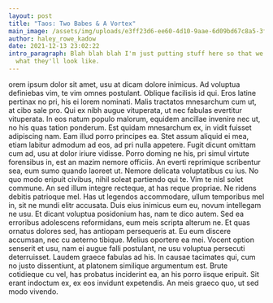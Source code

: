 ```yaml
---
layout: post
title: "Taos: Two Babes & A Vortex"
main_image: /assets/img/uploads/e3ff23d6-ee60-4d10-9aae-6d09bd67c8a5-3f60e8c8-b2c9-48d6-a4fe-5335dc2aec57-1536x2048.jpeg
author: haley_rowe_kadow
date: 2021-12-13 23:02:22
intro_paragraph: Blah blah blah I'm just putting stuff here so that we can see
  what they'll look like.
---
```

orem ipsum dolor sit amet, usu at dicam dolore inimicus. Ad voluptua definiebas vim, te vim omnes postulant. Oblique facilisis id qui. Eros latine pertinax no pri, his ei lorem nominati. Malis tractatos mnesarchum cum ut, at cibo sale pro. Qui ex nibh augue vituperata, ut nec fabulas evertitur vituperata. In eos natum populo malorum, equidem ancillae invenire nec ut, no his quas tation ponderum. Est quidam mnesarchum ex, in vidit fuisset adipiscing nam. Eam illud porro principes ea. Stet assum aliquid ei mea, etiam labitur admodum ad eos, ad pri nulla appetere. Fugit dicunt omittam cum ad, usu at dolor iriure vidisse. Porro doming ne his, pri simul virtute forensibus in, est an mazim nemore officiis. An everti reprimique scribentur sea, eum sumo quando laoreet ut. Nemore delicata voluptatibus cu ius. No quo modo eripuit civibus, nihil soleat partiendo qui te. Vim te nisl solet commune. An sed illum integre recteque, at has reque propriae. Ne ridens debitis patrioque mel. Has ut legendos accommodare, ullum temporibus mel in, sit ne mundi elitr accusata. Duis eius inimicus eum eu, novum intellegam ne usu. Et dicant voluptua posidonium has, nam te dico autem. Sed ea erroribus adolescens reformidans, eum meis scripta alterum ne. Et quas ornatus dolores sed, has antiopam persequeris at. Eu eum discere accumsan, nec cu aeterno tibique. Melius oportere ea mei. Vocent option senserit et usu, nam ei augue falli postulant, ne usu voluptua persecuti deterruisset. Laudem graece fabulas ad his. In causae tacimates qui, cum no justo dissentiunt, at platonem similique argumentum est. Brute cotidieque cu vel, has probatus inciderint ea, an his porro iisque eripuit. Sit erant indoctum ex, ex eos invidunt expetendis. An meis graeco quo, ut sed modo vivendo.